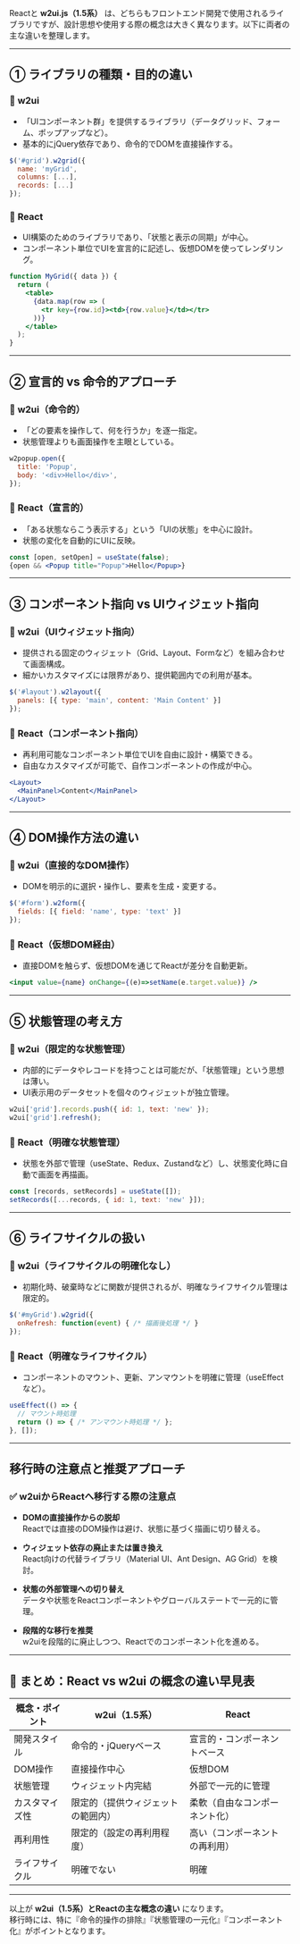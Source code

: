 Reactと **w2ui.js（1.5系）** は、どちらもフロントエンド開発で使用されるライブラリですが、設計思想や使用する際の概念は大きく異なります。以下に両者の主な違いを整理します。

---

## ① ライブラリの種類・目的の違い

### 📌 **w2ui**
- 「UIコンポーネント群」を提供するライブラリ（データグリッド、フォーム、ポップアップなど）。
- 基本的にjQuery依存であり、命令的でDOMを直接操作する。

```javascript
$('#grid').w2grid({
  name: 'myGrid',
  columns: [...],
  records: [...]
});
```

### 📌 **React**
- UI構築のためのライブラリであり、「状態と表示の同期」が中心。
- コンポーネント単位でUIを宣言的に記述し、仮想DOMを使ってレンダリング。

```jsx
function MyGrid({ data }) {
  return (
    <table>
      {data.map(row => (
        <tr key={row.id}><td>{row.value}</td></tr>
      ))}
    </table>
  );
}
```

---

## ② 宣言的 vs 命令的アプローチ

### 📌 **w2ui（命令的）**
- 「どの要素を操作して、何を行うか」を逐一指定。
- 状態管理よりも画面操作を主眼としている。

```javascript
w2popup.open({
  title: 'Popup',
  body: '<div>Hello</div>',
});
```

### 📌 **React（宣言的）**
- 「ある状態ならこう表示する」という「UIの状態」を中心に設計。
- 状態の変化を自動的にUIに反映。

```jsx
const [open, setOpen] = useState(false);
{open && <Popup title="Popup">Hello</Popup>}
```

---

## ③ コンポーネント指向 vs UIウィジェット指向

### 📌 **w2ui（UIウィジェット指向）**
- 提供される固定のウィジェット（Grid、Layout、Formなど）を組み合わせて画面構成。
- 細かいカスタマイズには限界があり、提供範囲内での利用が基本。

```javascript
$('#layout').w2layout({
  panels: [{ type: 'main', content: 'Main Content' }]
});
```

### 📌 **React（コンポーネント指向）**
- 再利用可能なコンポーネント単位でUIを自由に設計・構築できる。
- 自由なカスタマイズが可能で、自作コンポーネントの作成が中心。

```jsx
<Layout>
  <MainPanel>Content</MainPanel>
</Layout>
```

---

## ④ DOM操作方法の違い

### 📌 **w2ui（直接的なDOM操作）**
- DOMを明示的に選択・操作し、要素を生成・変更する。

```javascript
$('#form').w2form({
  fields: [{ field: 'name', type: 'text' }]
});
```

### 📌 **React（仮想DOM経由）**
- 直接DOMを触らず、仮想DOMを通じてReactが差分を自動更新。

```jsx
<input value={name} onChange={(e)=>setName(e.target.value)} />
```

---

## ⑤ 状態管理の考え方

### 📌 **w2ui（限定的な状態管理）**
- 内部的にデータやレコードを持つことは可能だが、「状態管理」という思想は薄い。
- UI表示用のデータセットを個々のウィジェットが独立管理。

```javascript
w2ui['grid'].records.push({ id: 1, text: 'new' });
w2ui['grid'].refresh();
```

### 📌 **React（明確な状態管理）**
- 状態を外部で管理（useState、Redux、Zustandなど）し、状態変化時に自動で画面を再描画。

```jsx
const [records, setRecords] = useState([]);
setRecords([...records, { id: 1, text: 'new' }]);
```

---

## ⑥ ライフサイクルの扱い

### 📌 **w2ui（ライフサイクルの明確化なし）**
- 初期化時、破棄時などに関数が提供されるが、明確なライフサイクル管理は限定的。

```javascript
$('#myGrid').w2grid({
  onRefresh: function(event) { /* 描画後処理 */ }
});
```

### 📌 **React（明確なライフサイクル）**
- コンポーネントのマウント、更新、アンマウントを明確に管理（useEffectなど）。

```jsx
useEffect(() => {
  // マウント時処理
  return () => { /* アンマウント時処理 */ };
}, []);
```

---

## 移行時の注意点と推奨アプローチ

### ✅ **w2uiからReactへ移行する際の注意点**
- **DOMの直接操作からの脱却**  
  Reactでは直接のDOM操作は避け、状態に基づく描画に切り替える。
  
- **ウィジェット依存の廃止または置き換え**  
  React向けの代替ライブラリ（Material UI、Ant Design、AG Grid）を検討。

- **状態の外部管理への切り替え**  
  データや状態をReactコンポーネントやグローバルステートで一元的に管理。

- **段階的な移行を推奨**  
  w2uiを段階的に廃止しつつ、Reactでのコンポーネント化を進める。

---

## 📌 **まとめ：React vs w2ui の概念の違い早見表**

| 概念・ポイント | w2ui（1.5系）| React |
|--------------|---------------|-------|
| 開発スタイル | 命令的・jQueryベース | 宣言的・コンポーネントベース |
| DOM操作 | 直接操作中心 | 仮想DOM |
| 状態管理 | ウィジェット内完結 | 外部で一元的に管理 |
| カスタマイズ性 | 限定的（提供ウィジェットの範囲内）| 柔軟（自由なコンポーネント化）|
| 再利用性 | 限定的（設定の再利用程度）| 高い（コンポーネントの再利用）|
| ライフサイクル | 明確でない | 明確 |

---

以上が **w2ui（1.5系）とReactの主な概念の違い** になります。  
移行時には、特に『命令的操作の排除』『状態管理の一元化』『コンポーネント化』がポイントとなります。